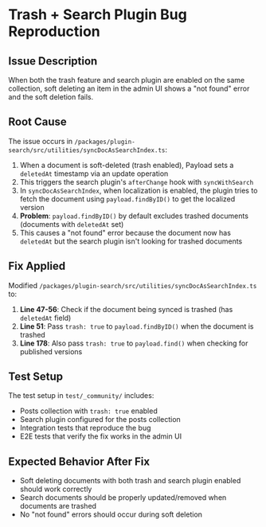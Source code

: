 # Trash + Search Plugin Bug Reproduction

## Issue Description
When both the trash feature and search plugin are enabled on the same collection, soft deleting an item in the admin UI shows a "not found" error and the soft deletion fails.

## Root Cause
The issue occurs in `/packages/plugin-search/src/utilities/syncDocAsSearchIndex.ts`:

1. When a document is soft-deleted (trash enabled), Payload sets a `deletedAt` timestamp via an update operation
2. This triggers the search plugin's `afterChange` hook with `syncWithSearch`
3. In `syncDocAsSearchIndex`, when localization is enabled, the plugin tries to fetch the document using `payload.findByID()` to get the localized version
4. **Problem**: `payload.findByID()` by default excludes trashed documents (documents with `deletedAt` set)
5. This causes a "not found" error because the document now has `deletedAt` but the search plugin isn't looking for trashed documents

## Fix Applied
Modified `/packages/plugin-search/src/utilities/syncDocAsSearchIndex.ts` to:

1. **Line 47-56**: Check if the document being synced is trashed (has `deletedAt` field)
2. **Line 51**: Pass `trash: true` to `payload.findByID()` when the document is trashed
3. **Line 178**: Also pass `trash: true` to `payload.find()` when checking for published versions

## Test Setup
The test setup in `test/_community/` includes:
- Posts collection with `trash: true` enabled
- Search plugin configured for the posts collection
- Integration tests that reproduce the bug
- E2E tests that verify the fix works in the admin UI

## Expected Behavior After Fix
- Soft deleting documents with both trash and search plugin enabled should work correctly
- Search documents should be properly updated/removed when documents are trashed
- No "not found" errors should occur during soft deletion
